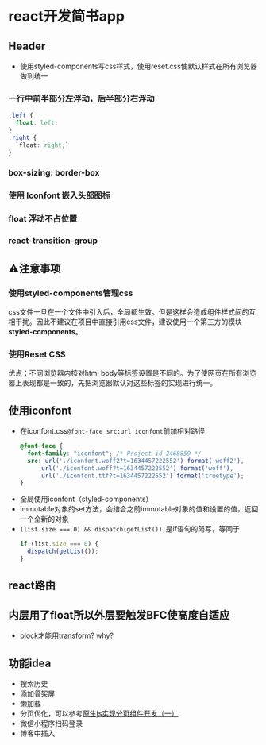 # react开发简书app
## Header
- 使用styled-components写css样式，使用reset.css使默认样式在所有浏览器做到统一
### 一行中前半部分左浮动，后半部分右浮动
```css
.left {
  float: left;
}
.right {
  `float: right;`
}
```
### box-sizing: border-box
### 使用 Iconfont 嵌入头部图标
### float 浮动不占位置
### react-transition-group
## ⚠️注意事项
### 使用styled-components管理css
css文件一旦在一个文件中引入后，全局都生效。但是这样会造成组件样式间的互相干扰。因此不建议在项目中直接引用css文件，建议使用一个第三方的模块**styled-components**。
### 使用Reset CSS
优点：不同浏览器内核对html body等标签设置是不同的。为了使网页在所有浏览器上表现都是一致的，先把浏览器默认对这些标签的实现进行统一。
## 使用iconfont
- 在iconfont.css`@font-face src:url iconfont`前加相对路径
  ```css
  @font-face {
    font-family: "iconfont"; /* Project id 2468859 */
    src: url('./iconfont.woff2?t=1634457222552') format('woff2'),
        url('./iconfont.woff?t=1634457222552') format('woff'),
        url('./iconfont.ttf?t=1634457222552') format('truetype');
  }
  ```
- 全局使用iconfont（styled-components）
- immutable对象的set方法，会结合之前immutable对象的值和设置的值，返回一个全新的对象
- `(list.size === 0) && dispatch(getList());`是if语句的简写，等同于
  ```javascript
  if (list.size === 0) {
    dispatch(getList());
  }
  ```
## react路由

## 内层用了float所以外层要触发BFC使高度自适应

- block才能用transform? why?
## 功能idea
- 搜索历史
- 添加骨架屏
- 懒加载
- 分页优化，可以参考[原生js实现分页组件开发（一）](https://blog.csdn.net/Charissa2017/article/details/104099398)
- 微信小程序扫码登录
- 博客中插入
